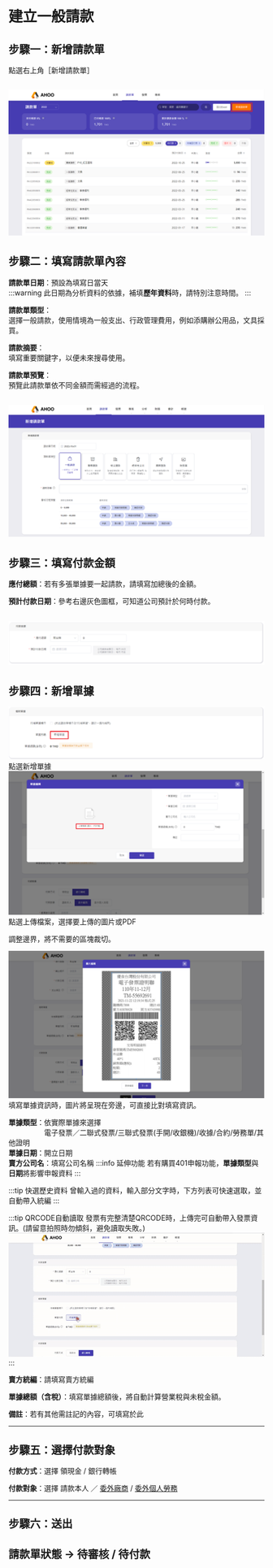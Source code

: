 # 建立一般請款

## **步驟一：新增請款單**

點選右上角［新增請款單］  

![新增請款單](./new.png)
---

## **步驟二：填寫請款單內容**  

**請款單日期**：預設為填寫日當天  
:::warning
此日期為分析資料的依據，補填**歷年資料**時，請特別注意時間。
:::

**請款單類型**：  
選擇一般請款，使用情境為一般支出、行政管理費用，例如添購辦公用品，文具採買。  
  
**請款摘要**：  
填寫重要關鍵字，以便未來搜尋使用。  
  
**請款單預覽**：  
預覽此請款單依不同金額而需經過的流程。  
  
![填寫請款單內容](./normal.png)
---

## **步驟三：填寫付款金額**  
  
**應付總額**：若有多張單據要一起請款，請填寫加總後的金額。  
  
**預計付款日期**：參考右邊灰色圖框，可知道公司預計於何時付款。  
  
![填寫付款金額](./money.png)
---

## **步驟四：新增單據**  

![新增單據](./receipt1.png)
點選新增單據  
![新增單據](./receipt2.png)
點選上傳檔案，選擇要上傳的圖片或PDF  
  
調整邊界，將不需要的區塊裁切。  

![新增單據](./receipt3.png)
填寫單據資訊時，圖片將呈現在旁邊，可直接比對填寫資訊。  

**單據類型**：依實際單據來選擇  
　　　　　電子發票／二聯式發票/三聯式發票(手開/收銀機)/收據/合約/勞務單/其他證明  
**單據日期**：開立日期  
**賣方公司名**：填寫公司名稱
:::info 延伸功能
若有購買401申報功能，**單據類型**與**日期**將影響申報資料
:::


:::tip 快選歷史資料
曾輸入過的資料，輸入部分文字時，下方列表可快速選取，並自動帶入統編
:::

:::tip QRCODE自動讀取
發票有完整清楚QRCODE時，上傳完可自動帶入發票資訊。(請留意拍照時勿傾斜，避免讀取失敗。)
![QRcode](./qrcode.gif)
:::

**賣方統編**：請填寫賣方統編  

**單據總額（含稅）**：填寫單據總額後，將自動計算營業稅與未稅金額。  

**備註**：若有其他需註記的內容，可填寫於此  

---

## **步驟五：選擇付款對象**  
**付款方式**：選擇 領現金 / 銀行轉帳  
  
**付款對象**：選擇 請款本人 ／ [委外廠商](/employee/project/vd) / [委外個人勞務](/employee/project/os)

---
  
## **步驟六：送出**  
請款單狀態 → 待審核 / 待付款  
---

